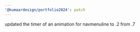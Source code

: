 ```yaml
---
'@kumaardesign/portfolio2024': patch
---
```


updated the timer of an animation for navmenuline to .2 from .7
